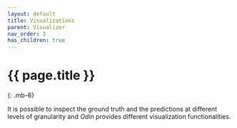 ```yaml
---
layout: default
title: Visualizations
parent: Visualizer
nav_order: 3
has_children: true
---
```


# {{ page.title }}
{: .mb-6}

It is possible to inspect the ground truth and the predictions at different levels of granularity and _Odin_ provides different visualization functionalities.
